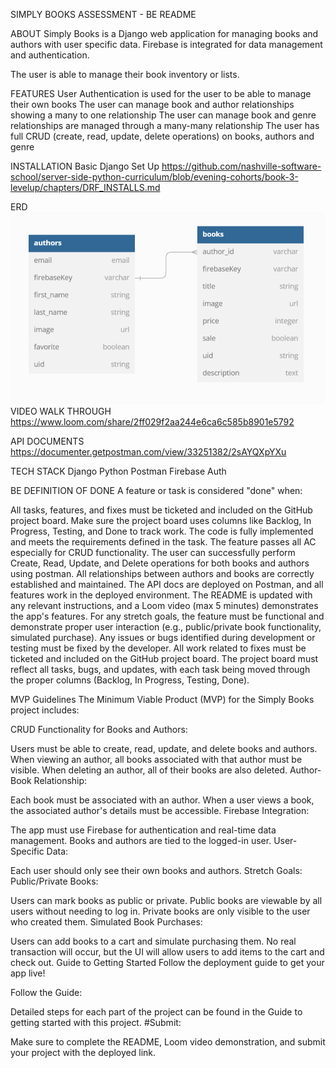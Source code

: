 SIMPLY BOOKS ASSESSMENT - BE README

ABOUT
Simply Books is a Django web application for managing books and authors with user specific data.  Firebase is integrated for data management and authentication.

The user is able to manage their book inventory or lists.

FEATURES
User Authentication is used for the user to be able to manage their own books
The user can manage book and author relationships showing a many to one relationship
The user can manage book and genre relationships are managed through a many-many  relationship
The user has full CRUD (create, read, update, delete operations) on books, authors and genre

INSTALLATION
Basic Django Set Up
https://github.com/nashville-software-school/server-side-python-curriculum/blob/evening-cohorts/book-3-levelup/chapters/DRF_INSTALLS.md

ERD
![alt text](<Screenshot 2025-01-11 112810-1.png>)
VIDEO WALK THROUGH
https://www.loom.com/share/2ff029f2aa244e6ca6c585b8901e5792

API DOCUMENTS
https://documenter.getpostman.com/view/33251382/2sAYQXpYXu

TECH STACK
Django
Python
Postman
Firebase Auth


BE DEFINITION OF DONE
A feature or task is considered "done" when:

All tasks, features, and fixes must be ticketed and included on the GitHub project board. Make sure the project board uses columns like Backlog, In Progress, Testing, and Done to track work.
The code is fully implemented and meets the requirements defined in the task.
The feature passes all AC especially for CRUD functionality.
The user can successfully perform Create, Read, Update, and Delete operations for both books and authors using postman.
All relationships between authors and books are correctly established and maintained.
The API docs are deployed on Postman, and all features work in the deployed environment.
The README is updated with any relevant instructions, and a Loom video (max 5 minutes) demonstrates the app's features.
For any stretch goals, the feature must be functional and demonstrate proper user interaction (e.g., public/private book functionality, simulated purchase).
Any issues or bugs identified during development or testing must be fixed by the developer. All work related to fixes must be ticketed and included on the GitHub project board.
The project board must reflect all tasks, bugs, and updates, with each task being moved through the proper columns (Backlog, In Progress, Testing, Done).

MVP Guidelines
The Minimum Viable Product (MVP) for the Simply Books project includes:

CRUD Functionality for Books and Authors:

Users must be able to create, read, update, and delete books and authors.
When viewing an author, all books associated with that author must be visible.
When deleting an author, all of their books are also deleted.
Author-Book Relationship:

Each book must be associated with an author.
When a user views a book, the associated author's details must be accessible.
Firebase Integration:

The app must use Firebase for authentication and real-time data management.
Books and authors are tied to the logged-in user.
User-Specific Data:

Each user should only see their own books and authors.
Stretch Goals:
Public/Private Books:

Users can mark books as public or private.
Public books are viewable by all users without needing to log in.
Private books are only visible to the user who created them.
Simulated Book Purchases:

Users can add books to a cart and simulate purchasing them.
No real transaction will occur, but the UI will allow users to add items to the cart and check out.
Guide to Getting Started
Follow the deployment guide to get your app live!

Follow the Guide:

Detailed steps for each part of the project can be found in the Guide to getting started with this project.
#Submit:

Make sure to complete the README, Loom video demonstration, and submit your project with the deployed link.
